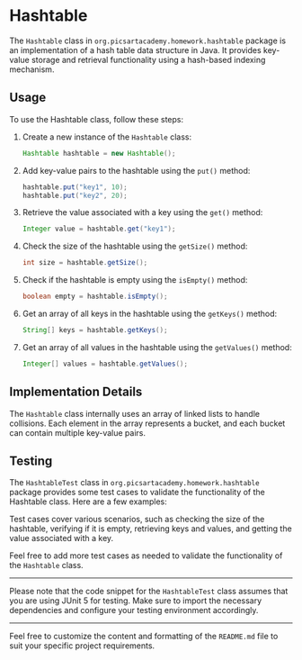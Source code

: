# Hashtable

The `Hashtable` class in `org.picsartacademy.homework.hashtable` package is an implementation of a hash table data structure in Java. It provides key-value storage and
retrieval functionality using a hash-based indexing mechanism.

## Usage

To use the Hashtable class, follow these steps:

1. Create a new instance of the `Hashtable` class:
    ``` java
    Hashtable hashtable = new Hashtable();
    ```
2. Add key-value pairs to the hashtable using the `put()` method:
    ``` java 
    hashtable.put("key1", 10);
    hashtable.put("key2", 20);
    ```
3. Retrieve the value associated with a key using the `get()` method:
    ``` java
    Integer value = hashtable.get("key1");
    ```
4. Check the size of the hashtable using the `getSize()` method:
   ``` java
   int size = hashtable.getSize();
   ```
5. Check if the hashtable is empty using the `isEmpty()` method:
   ``` java
   boolean empty = hashtable.isEmpty();
   ```
6. Get an array of all keys in the hashtable using the `getKeys()` method:
   ``` java
   String[] keys = hashtable.getKeys();
   ```
7. Get an array of all values in the hashtable using the `getValues()` method:
   ``` java 
   Integer[] values = hashtable.getValues();
   ```

## Implementation Details
The `Hashtable` class internally uses an array of linked lists to handle collisions. Each element in the array represents a bucket, and each bucket can contain multiple key-value pairs.

## Testing
The `HashtableTest` class in `org.picsartacademy.homework.hashtable` package provides some test cases to validate the functionality of the Hashtable class. Here are a few examples:

Test cases cover various scenarios, such as checking the size of the hashtable, verifying if it is empty, retrieving keys and values, and getting the value associated with a key.

Feel free to add more test cases as needed to validate the functionality of the `Hashtable` class.

---

Please note that the code snippet for the `HashtableTest` class assumes that you are using JUnit 5 for testing. Make sure to import the necessary dependencies and configure your testing environment accordingly.

---

Feel free to customize the content and formatting of the `README.md` file to suit your specific project requirements.    
